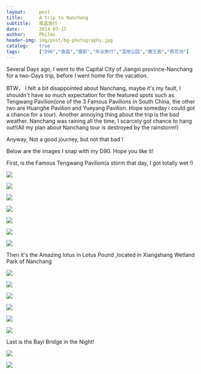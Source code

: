 ```yaml
---
layout: 	post
title: 		A trip to Nanchang
subtitle:	南昌旅行
date: 		2014-07-17
author: 	Philms
header-img: img/post/bg-photography.jpg
catalog: 	true
tags: 		["D90","南昌","摄影","毕业旅行","湿地公园","滕王阁","荷花池"]
---
```


Several Days ago, I went to the Capital City of Jiangxi province-Nanchang for a two-Days trip, before I went home for the vacation.

BTW， I felt a bit disappointed about Nanchang, maybe it's my fault, I shouldn't have so much expectation for the featured spots such as  Tengwang Pavilion(one of the 3 Famous Pavilions in South China, the  other two are Huanghe Pavilion and Yueyang Pavilion. Hope someday i could got a chance for a tour). Another annoying thing about the trip is the bad weather. Nanchang was raining all the time, I scarcely got chance to hang out!(All my plan about Nanchang tour is destroyed  by the rainstorm!)

Anyway, Not a good journey, but  not that bad !

Below are the images I snap with my D90. Hope you like it!

First, is the Famous Tengwang Pavilion(a storm that day, I got totally wet !)

[![](https://ixq2ya.dm2301.livefilestore.com/y2pjvb07BvFKAWw65Wkx5KaZuncpvxZBdwGkSUIle4K0oFukFC0CaFXei21tM0LPiv_V1VK79hCIjTSvvPc2BIOjabfdMQgLvnImEgGtzAU_u0/TengWangGe_2289_1571_8.jpg?psid=1 " ")](TengWangGe_2289_1571_8.jpg?psid=1)

[![](https://ixq2ya.dm2301.livefilestore.com/y2pYKlB0Yiue2_grrGyjJe9E_emv_ACvqh8RBYhqbsI0YmW7E19gaLi4k1C3ie_24GDoea-wGVI6k4n-VqtjaGmbhYZ3IXuSV5b0R-UhbE-Bo8/TengWangGe_1034_688_4.jpg?psid=1 " ")](TengWangGe_1034_688_4.jpg?psid=1)

[![](https://ixq2ya.dm2301.livefilestore.com/y2pu4vjFzGFztSAP89agM4s_S061Ha6jetjrHBigbxdu53lucpsuaYjUBgoscTm6n_k4wcfLowJgqmb9U3dLcerekO0BocXwAUGKiZ8nGDIMjQ/TengWangGe_1903_961_3.jpg?psid=1 " ")](TengWangGe_1903_961_3.jpg?psid=1)

[![](https://ixq2ya.dm2301.livefilestore.com/y2pCw1NGljxpNogB7miilDHZc5R12Y5vAROmgbxOgMKJbXHx4lTKBzso7f_MmYASQMKpAwSDXrLh1X4rO6mWSMDf65d4V4MqkBvneiC9mvI820/Lotus_688_1034_6.jpg?psid=1 " ")](Lotus_688_1034_6.jpg?psid=1)

[![](https://ixq2ya.dm2301.livefilestore.com/y2pmvAVVnJh91KJR0JsDMEh9vW-h7KtbAVbmnhSHd6-DwlRLr_kB-5fcKQEk-E-E5fE4AX35xhCP1Mc5di4Jcypnvk6DyH4C_l8SltbP3jCHuA/TengWangGe_688_1034_6.jpg?psid=1 " ")](TengWangGe_688_1034_6.jpg?psid=1)

[![](https://ixq2ya.dm2301.livefilestore.com/y2pEoFtnxpaXkb2jdHDO1QLvvZcOMOBERcqxeNrhR0VZPjOIyH8SlpLV4ZMhKYu_8RUXNaRx9UUIOInq9vsQOeVIIEmhwD0DdeCdK93GtdR_BI/TengWangGe_1034_688_5.jpg?psid=1 " ")](TengWangGe_1034_688_5.jpg?psid=1)

[![](https://ixq2ya.dm2301.livefilestore.com/y2p9Un2V6_ic5vwNNVTMS6Z12tC_MtRueXlEqQBctU7JoQ012lrmsnn0miJXdSg2kfAYN3x_DSOgMskTDw7pV-r_RZ-lMl2kHQI518kHxAxO4w/TengWangGe_1034_688_7.jpg?psid=1 " ")](TengWangGe_1034_688_7.jpg?psid=1)

Then it's the Amazing lotus in Lotus Pound ,located in Xiangshang Wetland Park of Nanchang

[![](https://ixq2ya.dm2301.livefilestore.com/y2pHgLXu34-6OXKETjxvVHRG5bQWsEEOhEO2EM1kbTf7vlMFoj90iYN1pXY3p86r07m59oeew_Rrq5Inng1eU6tbNm3RKLsGF7rRiVGDVt5lQk/ShiDiGongYuan_1034_688_2.jpg?psid=1 " ")](ShiDiGongYuan_1034_688_2.jpg?psid=1)

[![](https://ixq2ya.dm2301.livefilestore.com/y2pch3BKLvyr1SoSIdqBpL3G-VYXjXH8Jp2PGzULM_Mwyg73-nAdeZ9k74E9ze8U6hKZbGODMFQvqJOozcVvqc6XFUG9-j4KoRx4QhV9y8_EtM/Lotus_1034_688_3.jpg?psid=1 " ")](Lotus_1034_688_3.jpg?psid=1)

[![](https://ixq2ya.dm2301.livefilestore.com/y2pRkOB7YM4DmuR2WxEemTCXv4MD5KsGBSsmWv6oBDqppHwIDxyP3at1Qz6m1ZUbd4ITnUcYYR6qHTgmGmjh0QNug9lIumyaZe_pm4GYx-xTDI/Lotus_1034_688_4.jpg?psid=1 " ")](Lotus_1034_688_4.jpg?psid=1)

[![](https://ixq2ya.dm2301.livefilestore.com/y2p2IS3zWfOV9eKUezSgIzshuMXfQqRbcAZ1tR35JoNYHvKN-7GU_bJIvlsps9Om_5Gcp_Y2lEGH5uF6FcEJNQji4IjRiMUau9fNw99bWL5dHo/Lotus_1293_860_1.jpg?psid=1 " ")](Lotus_1293_860_1.jpg?psid=1)

[![](https://ixq2ya.dm2301.livefilestore.com/y2pJr2Lqxbew_hoaBlVCAATrUzMynqo6BZ0uCACaZzUrC5woWcL6hHAPRYMS1-SP_o8cHe-DVCih6Om-KMP3kTJydqajfN3sojr-qnGmcw6cxQ/Lotus_1293_860_2.jpg?psid=1 " ")](Lotus_1293_860_2.jpg?psid=1)

[![](https://ixq2ya.dm2301.livefilestore.com/y2pH-A7jdXYc4Uz4tqhGlhWSgNMIEwvAeNGwTL6295JtzgRDWig6ZXJfXl6NdQFqCuy5dTDR18i_ljjZn1aT6DlLCSEpyJoJFJzKONoqPudHW4/Lotus_1034_688_5.jpg?psid=1 " ")](Lotus_1034_688_5.jpg?psid=1)

Last is the Bayi Bridge in the Night!

[![](https://ixq2ya.dm2301.livefilestore.com/y2pcA-FgkA_h0Ytxbaz-fU4oNE_kEpz0xcxlX9ukottqzJK2TQgmEy3kEUgVSNytSG28wwWh3JWU6x-sd8HuiRYTp67hE7g_DFLBmeRQzGqWS4/BaYiDaQiao-Night.jpg?psid=1 " ")](BaYiDaQiao-Night.jpg?psid=1)

[![](https://ixq2ya.dm2301.livefilestore.com/y2pC_B2-opSlhYtdFrZiYDopiy6XXWMFs3ulFL49-SlxCUflhCDi-SD_WjAbvZ4JdpejOLpqLKZoUBCQNh8EOzE7-zqBKbKHZjUBqJ-2x6MWxQ/TengWangGe_860_1295_2.jpg?psid=1 " ")](TengWangGe_860_1295_2.jpg?psid=1)